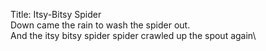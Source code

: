 Title: Itsy-Bitsy Spider\
Down came the rain to wash the spider out.\
And the itsy bitsy spider spider crawled up the spout again\
